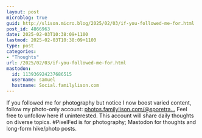 ```yaml
---
layout: post
microblog: true
guid: http://slison.micro.blog/2025/02/03/if-you-followed-me-for.html
post_id: 4866963
date: 2025-02-03T10:38:09+1100
lastmod: 2025-02-03T10:38:09+1100
type: post
categories:
- "Thoughts"
url: /2025/02/03/if-you-followed-me-for.html
mastodon:
  id: 113936924237686515
  username: samuel
  hostname: Social.familylison.com
---
```

If you followed me for photography but notice I now boost varied content, follow my photo-only account: [photos.familylison.com/@sporetra...](https://photos.familylison.com/@sporetrail.) Feel free to unfollow here if uninterested. This account will share daily thoughts on diverse topics. #PixelFed is for photography; Mastodon for thoughts and long-form hike/photo posts.
